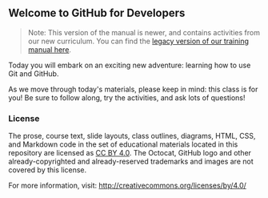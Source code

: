 ## Welcome to GitHub for Developers
> Note: This version of the manual is newer, and contains activities from our new curriculum. You can find the [legacy version of our training manual here](https://brianamarie.github.io/toc-test/legacy-manual.html).

Today you will embark on an exciting new adventure: learning how to use Git and GitHub.

As we move through today's materials, please keep in mind: this class is for you! Be sure to follow along, try the activities, and ask lots of questions!

### License

The prose, course text, slide layouts, class outlines, diagrams, HTML, CSS, and Markdown code in the set of educational materials located in this repository are licensed as [CC BY 4.0](http://creativecommons.org/licenses/by/4.0/legalcode). The Octocat, GitHub logo and other already-copyrighted and already-reserved trademarks and images are not covered by this license.

For more information, visit: http://creativecommons.org/licenses/by/4.0/
